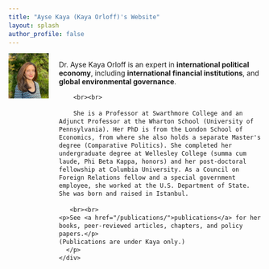 ```yaml
---
title: "Ayse Kaya (Kaya Orloff)'s Website"
layout: splash
author_profile: false
---
```


<section>
  <div style="display: flex; align-items: flex-start; gap: 20px;">
    <div>
      <img src="images/headshot.jpg" alt="Book 1" style="width: 800px; margin-bottom: 10px;" />
    </div>
    <div>
      <p>
        Dr. Ayse Kaya Orloff is an expert in <strong>international political economy</strong>, including
        <strong>international financial institutions</strong>, and <strong>global environmental governance</strong>.

        <br><br>

        She is a Professor at Swarthmore College and an Adjunct Professor at the Wharton School (University of Pennsylvania). Her PhD is from the London School of Economics, from where she also holds a separate Master's degree (Comparative Politics). She completed her undergraduate degree at Wellesley College (summa cum laude, Phi Beta Kappa, honors) and her post-doctoral fellowship at Columbia University. As a Council on Foreign Relations fellow and a special government employee, she worked at the U.S. Department of State. She was born and raised in Istanbul.
        
       <br><br>
    <p>See <a href="/publications/">publications</a> for her books, peer-reviewed articles, chapters, and policy papers.</p>
    (Publications are under Kaya only.)
      </p>
    </div>
  </div>
</section>








